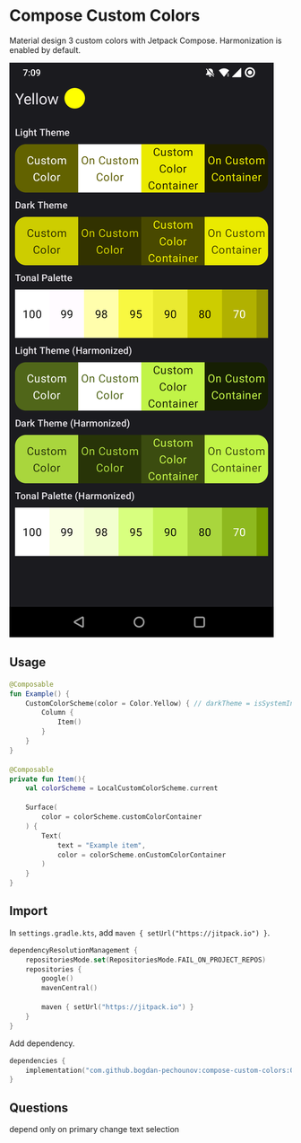# Compose Custom Colors

Material design 3 custom colors with Jetpack Compose. Harmonization is enabled by default.

![alt text](Screenshot.png)

## Usage

```kotlin
@Composable
fun Example() {
    CustomColorScheme(color = Color.Yellow) { // darkTheme = isSystemInDarkTheme(), harmonize = true
        Column {
            Item()
        }
    }
}

@Composable
private fun Item(){
    val colorScheme = LocalCustomColorScheme.current

    Surface(
        color = colorScheme.customColorContainer
    ) {
        Text(
            text = "Example item",
            color = colorScheme.onCustomColorContainer
        )
    }
}
```

## Import

In `settings.gradle.kts`, add `maven { setUrl("https://jitpack.io") }`.

```kotlin
dependencyResolutionManagement {
    repositoriesMode.set(RepositoriesMode.FAIL_ON_PROJECT_REPOS)
    repositories {
        google()
        mavenCentral()

        maven { setUrl("https://jitpack.io") }
    }
}
```

Add dependency.

```kotlin
dependencies {
    implementation("com.github.bogdan-pechounov:compose-custom-colors:0.5.1")
}
```

## Questions

depend only on primary
change text selection
